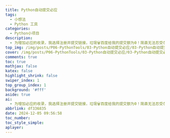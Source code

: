 ```yaml
---
title: Python自动提交必应
tags:
  - 小想法
  - Python 工具
categories:
  - Python小项目
description:
  - 为增加必应的收录，我选择注册并提交链接，垃圾🗑️百度给我的提交额为0！简直无法忍受😓
top_img: /img/posts/P06-PythonTools/03-Python自动提交必应/03-Python自动提交必应.png
cover: /img/posts/P06-PythonTools/03-Python自动提交必应/03-Python自动提交必应.webp
comments: true
toc: true
mathjax: false
katex: false
highlight_shrink: false
swiper_index: 1
top_group_index: 1
background: '#fff'
aside: true
ai:
  - 为增加必应的收录，我选择注册并提交链接，垃圾🗑️百度给我的提交额为0！简直无法忍受😓
abbrlink: df336835
date: 2024-12-05 09:56:58
toc_number:
toc_style_simple:
aplayer:
---
```

